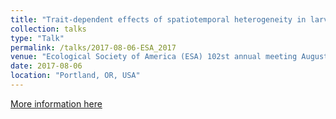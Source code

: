 ```yaml
---
title: "Trait-dependent effects of spatiotemporal heterogeneity in larval dispersal on marine metapopulations."
collection: talks
type: "Talk"
permalink: /talks/2017-08-06-ESA_2017
venue: "Ecological Society of America (ESA) 102st annual meeting August 6-11, 2017."
date: 2017-08-06
location: "Portland, OR, USA"
---
```

[More information here](https://www.esa.org/portland/#.W6xTOHtKiM8)
